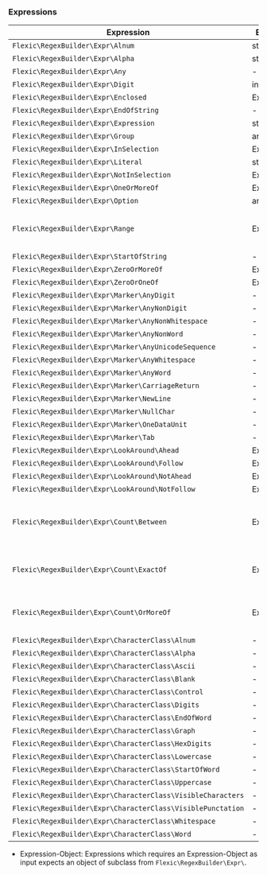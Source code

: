 ### Expressions

| Expression                                                  | Expected input          | Special                                             |
|-------------------------------------------------------------|-------------------------|-----------------------------------------------------|
| `Flexic\RegexBuilder\Expr\Alnum`                            | string, int, float      | -                                                   |
| `Flexic\RegexBuilder\Expr\Alpha`                            | string                  | -                                                   |
| `Flexic\RegexBuilder\Expr\Any`                              | -                       | -                                                   |
| `Flexic\RegexBuilder\Expr\Digit`                            | int, float              | -                                                   |
| `Flexic\RegexBuilder\Expr\Enclosed`                         | ExpressionObject        | -                                                   |
| `Flexic\RegexBuilder\Expr\EndOfString`                      | -                       | -                                                   |
| `Flexic\RegexBuilder\Expr\Expression`                       | string                  | -                                                   |
| `Flexic\RegexBuilder\Expr\Group`                            | array<ExpressionObject> | -                                                   |
| `Flexic\RegexBuilder\Expr\InSelection`                      | ExpressionObject        | -                                                   |
| `Flexic\RegexBuilder\Expr\Literal`                          | string                  | -                                                   |
| `Flexic\RegexBuilder\Expr\NotInSelection`                   | ExpressionObject        | -                                                   |
| `Flexic\RegexBuilder\Expr\OneOrMoreOf`                      | ExpressionObject        | -                                                   |
| `Flexic\RegexBuilder\Expr\Option`                           | array<ExpressionObject> | -                                                   |
| `Flexic\RegexBuilder\Expr\Range`                            | ExpressionObject        | Requires two parameters of type.                    |
| `Flexic\RegexBuilder\Expr\StartOfString`                    | -                       | -                                                   |
| `Flexic\RegexBuilder\Expr\ZeroOrMoreOf`                     | ExpressionObject        | -                                                   |
| `Flexic\RegexBuilder\Expr\ZeroOrOneOf`                      | ExpressionObject        | -                                                   |
| `Flexic\RegexBuilder\Expr\Marker\AnyDigit`                  | -                       | -                                                   |
| `Flexic\RegexBuilder\Expr\Marker\AnyNonDigit`               | -                       | -                                                   |
| `Flexic\RegexBuilder\Expr\Marker\AnyNonWhitespace`          | -                       | -                                                   |
| `Flexic\RegexBuilder\Expr\Marker\AnyNonWord`                | -                       | -                                                   |
| `Flexic\RegexBuilder\Expr\Marker\AnyUnicodeSequence`        | -                       | -                                                   |
| `Flexic\RegexBuilder\Expr\Marker\AnyWhitespace`             | -                       | -                                                   |
| `Flexic\RegexBuilder\Expr\Marker\AnyWord`                   | -                       | -                                                   |
| `Flexic\RegexBuilder\Expr\Marker\CarriageReturn`            | -                       | -                                                   |
| `Flexic\RegexBuilder\Expr\Marker\NewLine`                   | -                       | -                                                   |
| `Flexic\RegexBuilder\Expr\Marker\NullChar`                  | -                       | -                                                   |
| `Flexic\RegexBuilder\Expr\Marker\OneDataUnit`               | -                       | -                                                   |
| `Flexic\RegexBuilder\Expr\Marker\Tab`                       | -                       | -                                                   |
| `Flexic\RegexBuilder\Expr\LookAround\Ahead`                 | ExpressionObject        | -                                                   |
| `Flexic\RegexBuilder\Expr\LookAround\Follow`                | ExpressionObject        | -                                                   |
| `Flexic\RegexBuilder\Expr\LookAround\NotAhead`              | ExpressionObject        | -                                                   |
| `Flexic\RegexBuilder\Expr\LookAround\NotFollow`             | ExpressionObject        | -                                                   |
| `Flexic\RegexBuilder\Expr\Count\Between`                    | ExpressionObject        | 2nd & 3rd Parameter must be of type string or null. |
| `Flexic\RegexBuilder\Expr\Count\ExactOf`                    | ExpressionObject        | 2nd Parameter must be of type string.               |
| `Flexic\RegexBuilder\Expr\Count\OrMoreOf`                   | ExpressionObject        | 2nd Parameter must be of type string.               |
| `Flexic\RegexBuilder\Expr\CharacterClass\Alnum`             | -                       | -                                                   |
| `Flexic\RegexBuilder\Expr\CharacterClass\Alpha`             | -                       | -                                                   |
| `Flexic\RegexBuilder\Expr\CharacterClass\Ascii`             | -                       | -                                                   |
| `Flexic\RegexBuilder\Expr\CharacterClass\Blank`             | -                       | -                                                   |
| `Flexic\RegexBuilder\Expr\CharacterClass\Control`           | -                       | -                                                   |
| `Flexic\RegexBuilder\Expr\CharacterClass\Digits`            | -                       | -                                                   |
| `Flexic\RegexBuilder\Expr\CharacterClass\EndOfWord`         | -                       | -                                                   |
| `Flexic\RegexBuilder\Expr\CharacterClass\Graph`             | -                       | -                                                   |
| `Flexic\RegexBuilder\Expr\CharacterClass\HexDigits`         | -                       | -                                                   |
| `Flexic\RegexBuilder\Expr\CharacterClass\Lowercase`         | -                       | -                                                   |
| `Flexic\RegexBuilder\Expr\CharacterClass\StartOfWord`       | -                       | -                                                   |
| `Flexic\RegexBuilder\Expr\CharacterClass\Uppercase`         | -                       | -                                                   |
| `Flexic\RegexBuilder\Expr\CharacterClass\VisibleCharacters` | -                       | -                                                   |
| `Flexic\RegexBuilder\Expr\CharacterClass\VisiblePunctation` | -                       | -                                                   |
| `Flexic\RegexBuilder\Expr\CharacterClass\Whitespace`        | -                       | -                                                   |
| `Flexic\RegexBuilder\Expr\CharacterClass\Word`              | -                       | -                                                   |


* Expression-Object: Expressions which requires an Expression-Object as input expects an object of subclass from `Flexic\RegexBuilder\Expr\`.